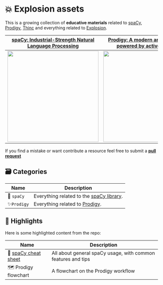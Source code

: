 # 💥 Explosion assets

This is a growing collection of **educative materials** related to [spaCy](https://spacy.io/), [Prodigy](https://prodi.gy/), [Thinc](https://thiinc.ai) and everything related to [Explosion](https://explosion.ai/).



|                                     [spaCy: Industrial-Strength Natural Language Processing](https://spacy.io)                                      |                                  [Prodigy: A modern annotation tool powered by active learning](https://prodi.gy)                                   |                                      [Thinc: A refreshing functional take on deep learning](https://thinc.ai)                                       |
| :-------------------------------------------------------------------------------------------------------------------------------------------------: | :-------------------------------------------------------------------------------------------------------------------------------------------------: | :-------------------------------------------------------------------------------------------------------------------------------------------------: |
| [<img src="https://user-images.githubusercontent.com/13643239/144021626-88a2c625-e135-4cf8-8508-a14589923c3a.png" width="300" />](https://spacy.io) | [<img src="https://user-images.githubusercontent.com/13643239/144021668-2d8b4bde-05a1-4757-bb8f-9e34bb0f8f99.png" width="300" />](https://prodi.gy) | [<img src="https://user-images.githubusercontent.com/13643239/144021637-316cbffb-7574-4e87-ac76-97522eb16436.png" width="300" />](https://thinc.ai) |


If you find a mistake or want contribute a resource feel free to submit a [**pull request**](https://github.com/explosion/assets/pulls)

## 🗃 Categories

| Name | Description |
| --- | --- |
| 💫 `spaCy` | Everything related to the [spaCy library](https://github.com/explosion/spaCy). |
| ✨`Prodigy` | Everything related to [Prodigy](https://prodi.gy). |

## 🚀 Highlights

Here is some highlighted content from the repo:

| Name | Description |
| --- | --- |
| 📄 [spaCy cheat sheet](https://spacy/spacy-cheat-sheet) | All about general spaCy usage, with common features and tips |
| 🗺️ Prodigy flowchart | A flowchart on the Prodigy workflow |
